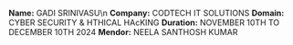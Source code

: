 
**Name:** GADI SRINIVASU\n
**Company:** CODTECH IT SOLUTIONS
**Domain:** CYBER SECURITY & HTHICAL HAcKING
**Duration:** NOVEMBER 10TH TO DECEMBER 10TH 2024
**Mendor:** NEELA SANTHOSH KUMAR
